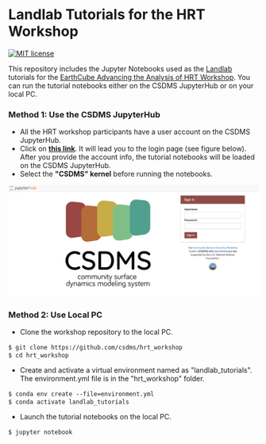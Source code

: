 # Landlab Tutorials for the HRT Workshop
[![MIT license](https://img.shields.io/badge/License-MIT-blue.svg)](https://github.com/gantian127/overlandflow_usecase/blob/master/LICENSE.txt)

This repository includes the Jupyter Notebooks used as the [Landlab](https://landlab.github.io/) tutorials for the
[EarthCube Advancing the Analysis of HRT Workshop](https://opentopography.org/workshops/earthcube-advancing-analysis-hrt-workshop-2).
You can run the tutorial notebooks either on the CSDMS JupyterHub or on your local PC.

### Method 1: Use the CSDMS JupyterHub
- All the HRT workshop participants have a user account on the CSDMS JupyterHub.
- Click on **[this link](https://lab.openearthscape.org/hub/user-redirect/git-pull?repo=https%3A%2F%2Fgithub.com%2F%2Fcsdms%2Fhrt_workshop&urlpath=lab%2Ftree%2Fhrt_workshop%3Fautodecode&branch=master)**.
It will lead you to the login page (see figure below). After you provide the account info, the tutorial notebooks will be loaded on the CSDMS JupyterHub.
- Select the **"CSDMS" kernel** before running the notebooks.

![login_plot](login.png)

### Method 2: Use Local PC
- Clone the workshop repository to the local PC.
```
$ git clone https://github.com/csdms/hrt_workshop
$ cd hrt_workshop
```

- Create and activate a virtual environment named as "landlab_tutorials".
The environment.yml file is in the "hrt_workshop" folder.
```
$ conda env create --file=environment.yml
$ conda activate landlab_tutorials
```

- Launch the tutorial notebooks on the local PC.
```
$ jupyter notebook
```
